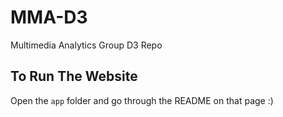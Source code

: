 # MMA-D3
Multimedia Analytics Group D3 Repo

## To Run The Website
Open the `app` folder and go through the README on that page :)
